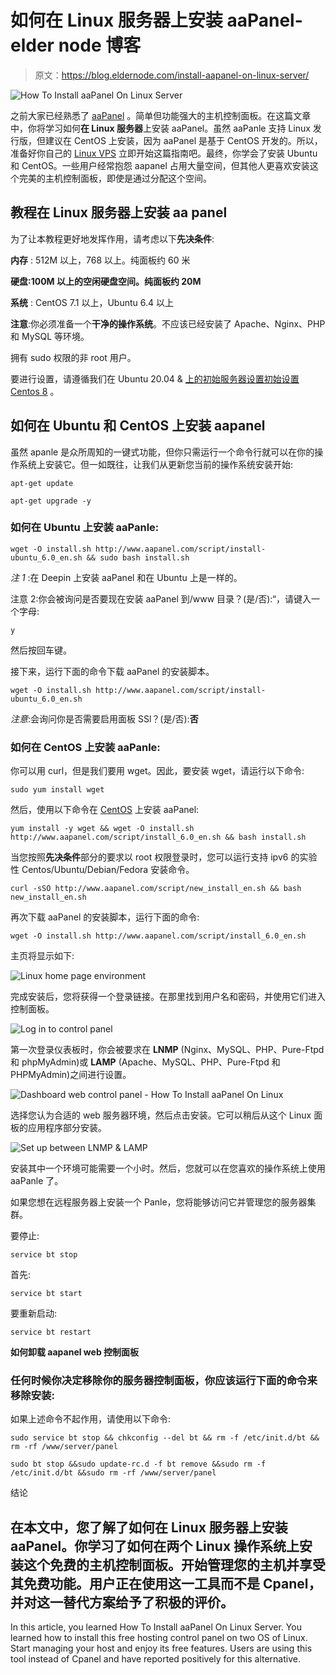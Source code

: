 # 如何在 Linux 服务器上安装 aaPanel-elder node 博客

> 原文：<https://blog.eldernode.com/install-aapanel-on-linux-server/>

![How To Install aaPanel On Linux Server](img/85320a716c2109f85458ef07a65f38ee.png)

之前大家已经熟悉了 [aaPanel](https://blog.eldernode.com/introducing-aapanel-hosting-control-panel/) 。简单但功能强大的主机控制面板。在这篇文章中，你将学习如何**在 Linux 服务器**上安装 aaPanel。虽然 aaPanle 支持 Linux 发行版，但建议在 CentOS 上安装，因为 aaPanel 是基于 CentOS 开发的。所以，准备好你自己的 [Linux VPS](https://eldernode.com/linux-vps/) 立即开始这篇指南吧。最终，你学会了安装 Ubuntu 和 CentOS。一些用户经常抱怨 aapanel 占用大量空间，但其他人更喜欢安装这个完美的主机控制面板，即使是通过分配这个空间。

## **教程在 Linux 服务器上安装 aa panel**

为了让本教程更好地发挥作用，请考虑以下**先决条件**:

**内存** : 512M 以上，768 以上。纯面板约 60 米

**硬盘:100M 以上的空闲硬盘空间。纯面板约 20M**

**系统** : CentOS 7.1 以上，Ubuntu 6.4 以上

**注意**:你必须准备一个**干净的操作系统**。不应该已经安装了 Apache、Nginx、PHP 和 MySQL 等环境。

拥有 sudo 权限的非 root 用户。

要进行设置，请遵循我们在 Ubuntu 20.04 & [上的](https://blog.eldernode.com/initial-set-up-centos-8/)[初始服务器设置初始设置 Centos 8](https://blog.eldernode.com/initial-server-setup-on-ubuntu-20/) 。

## **如何在 Ubuntu 和 CentOS 上安装 aapanel**

虽然 apanle 是众所周知的一键式功能，但你只需运行一个命令行就可以在你的操作系统上安装它。但一如既往，让我们从更新您当前的操作系统安装开始:

```
apt-get update
```

```
apt-get upgrade -y
```

### **如何在 Ubuntu 上安装 aaPanle**:

```
wget -O install.sh http://www.aapanel.com/script/install-ubuntu_6.0_en.sh && sudo bash install.sh
```

*注 1* :在 Deepin 上安装 aaPanel 和在 Ubuntu 上是一样的。

注意 2:你会被询问是否要现在安装 aaPanel 到/www 目录？(是/否):“，请键入一个字母:

```
y
```

然后按回车键。

接下来，运行下面的命令下载 aaPanel 的安装脚本。

```
wget -O install.sh http://www.aapanel.com/script/install-ubuntu_6.0_en.sh
```

*注意*:会询问你是否需要启用面板 SSl？(是/否):**否**

### **如何在 CentOS 上安装 aaPanle:**

你可以用 curl，但是我们要用 wget。因此，要安装 wget，请运行以下命令:

```
sudo yum install wget
```

然后，使用以下命令在 [CentOS](https://blog.eldernode.com/tag/centos/) 上安装 aaPanel:

```
yum install -y wget && wget -O install.sh http://www.aapanel.com/script/install_6.0_en.sh && bash install.sh
```

当您按照**先决条件**部分的要求以 root 权限登录时，您可以运行支持 ipv6 的实验性 Centos/Ubuntu/Debian/Fedora 安装命令。

```
curl -sSO http://www.aapanel.com/script/new_install_en.sh && bash new_install_en.sh
```

再次下载 aaPanel 的安装脚本，运行下面的命令:

```
wget -O install.sh http://www.aapanel.com/script/install_6.0_en.sh
```

主页将显示如下:

![Linux home page environment](img/bef0a3fe7c708cc15e7e284d7b163b00.png)

完成安装后，您将获得一个登录链接。在那里找到用户名和密码，并使用它们进入控制面板。

![Log in to control panel](img/5574e5e162d2db0b7df8575aa67a34f1.png)

第一次登录仪表板时，你会被要求在 **LNMP** (Nginx、MySQL、PHP、Pure-Ftpd 和 phpMyAdmin)或 **LAMP** (Apache、MySQL、PHP、Pure-Ftpd 和 PHPMyAdmin)之间进行设置。

![Dashboard web control panel - How To Install aaPanel On Linux](img/6a67967adcad34c42b08e5cb3f39d467.png)

选择您认为合适的 web 服务器环境，然后点击安装。它可以稍后从这个 Linux 面板的应用程序部分安装。

![Set up between LNMP & LAMP](img/4367f0e83dd2b5e44f6e409bd458b25f.png)

安装其中一个环境可能需要一个小时。然后，您就可以在您喜欢的操作系统上使用 aaPanle 了。

如果您想在远程服务器上安装一个 Panle，您将能够访问它并管理您的服务器集群。

要停止:

```
service bt stop
```

首先:

```
service bt start
```

要重新启动:

```
service bt restart
```

**如何卸载 aapanel web 控制面板**

### 任何时候你决定**移除**你的服务器控制面板，你应该运行下面的命令来移除安装:

如果上述命令不起作用，请使用以下命令:

```
sudo service bt stop && chkconfig --del bt && rm -f /etc/init.d/bt && rm -rf /www/server/panel
```

```
sudo bt stop &&sudo update-rc.d -f bt remove &&sudo rm -f /etc/init.d/bt &&sudo rm -rf /www/server/panel
```

结论

## 在本文中，您了解了如何在 Linux 服务器上安装 aaPanel。你学习了如何在两个 Linux 操作系统上安装这个免费的主机控制面板。开始管理您的主机并享受其免费功能。用户正在使用这一工具而不是 Cpanel，并对这一替代方案给予了积极的评价。

In this article, you learned How To Install aaPanel On Linux Server. You learned how to install this free hosting control panel on two OS of Linux. Start managing your host and enjoy its free features. Users are using this tool instead of Cpanel and have reported positively for this alternative.